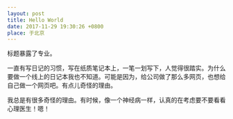 ```yaml
---
layout: post
title: Hello World
date: 2017-11-29 19:30:26 +0800
place: 于北京
---
```

 
标题暴露了专业。

一直有写日记的习惯，写在纸质笔记本上，一笔一划写下，人觉得很踏实。为什么要做一个线上的日记本我也不知道。可能是因为，给公司做了那么多网页，也想给自己做一个网页吧。有点儿奇怪的理由。

我总是有很多奇怪的理由。有时候，像一个神经病一样，认真的在考虑要不要看看心理医生！嗯！
